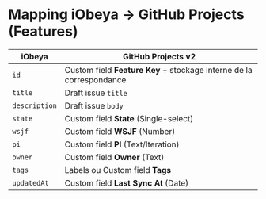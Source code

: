# Mapping iObeya → GitHub Projects (Features)

| iObeya | GitHub Projects v2 |
|---|---|
| `id` | Custom field **Feature Key** + stockage interne de la correspondance |
| `title` | Draft issue `title` |
| `description` | Draft issue `body` |
| `state` | Custom field **State** (Single-select) |
| `wsjf` | Custom field **WSJF** (Number) |
| `pi` | Custom field **PI** (Text/Iteration) |
| `owner` | Custom field **Owner** (Text) |
| `tags` | Labels ou Custom field **Tags** |
| `updatedAt` | Custom field **Last Sync At** (Date) |
